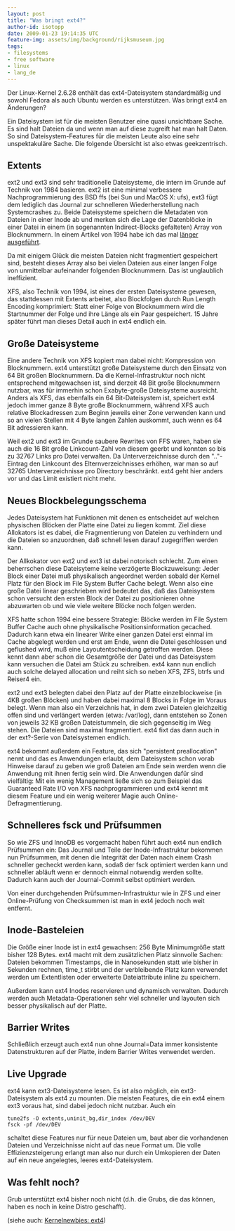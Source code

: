 ```yaml
---
layout: post
title: "Was bringt ext4?"
author-id: isotopp
date: 2009-01-23 19:14:35 UTC
feature-img: assets/img/background/rijksmuseum.jpg
tags:
- filesystems
- free software
- linux
- lang_de
---
```

Der Linux-Kernel 2.6.28 enthält das ext4-Dateisystem standardmäßig und sowohl Fedora als auch Ubuntu werden es unterstützen. Was bringt ext4 an Änderungen?

Ein Dateisystem ist für die meisten Benutzer eine quasi unsichtbare Sache. Es sind halt Dateien da und wenn man auf diese zugreift hat man halt Daten. So sind Dateisystem-Features für die meisten Leute also eine sehr unspektakuläre Sache. Die folgende Übersicht ist also etwas geekzentrisch.

## Extents

ext2 und ext3 sind sehr traditionelle Dateisysteme, die intern im Grunde auf Technik von 1984 basieren. ext2 ist eine minimal verbessere Nachprogrammierung des BSD ffs (bei Sun und MacOS X: ufs), ext3 fügt dem lediglich das Journal zur schnelleren Wiederherstellung nach Systemcrashes zu. Beide Dateisysteme speichern die Metadaten von Dateien in einer Inode ab und merken sich die Lage der Datenblöcke in einer Datei in einem (in sogenannten Indirect-Blocks gefalteten) Array von Blocknummern. In einem Artikel von 1994 habe ich das mal [länger ausgeführt](http://kris.koehntopp.de/artikel/dateisysteme/).

Da mit einigem Glück die meisten Dateien nicht fragmentiert gespeichert sind, besteht dieses Array also bei vielen Dateien aus einer langen Folge von unmittelbar aufeinander folgenden Blocknummern. Das ist unglaublich ineffizient.

XFS, also Technik von 1994, ist eines der ersten Dateisysteme gewesen, das stattdessen mit Extents arbeitet, also Blockfolgen durch Run Length Encoding komprimiert: Statt einer Folge von Blocknummern wird die Startnummer der Folge und ihre Länge als ein Paar gespeichert. 15 Jahre später führt man dieses Detail auch in ext4 endlich ein.

## Große Dateisysteme

Eine andere Technik von XFS kopiert man dabei nicht: Kompression von Blocknummern. ext4 unterstützt große Dateisysteme durch den Einsatz von 64 Bit großen Blocknummern. Da die Kernel-Infrastruktur noch nicht entsprechend mitgewachsen ist, sind derzeit 48 Bit große Blocknummern nutzbar, was für immerhin schon Exabyte-große Dateisysteme ausreicht. Anders als XFS, das ebenfalls ein 64 Bit-Dateisystem ist, speichert ext4 jedoch immer ganze 8 Byte große Blocknummern, während XFS auch relative Blockadressen zum Beginn jeweils einer Zone verwenden kann und so an vielen Stellen mit 4 Byte langen Zahlen auskommt, auch wenn es 64 Bit adressieren kann.

Weil ext2 und ext3 im Grunde saubere Rewrites von FFS waren, haben sie auch die 16 Bit große Linkcount-Zahl von diesem geerbt und konnten so bis zu 32767 Links pro Datei verwalten. Da Unterverzeichnisse durch den ".."-Eintrag den Linkcount des Elternverzeichnisses erhöhen, war man so auf 32765 Unterverzeichnisse pro Directory beschränkt. ext4 geht hier anders vor und das Limit existiert nicht mehr.

## Neues Blockbelegungsschema

Jedes Dateisystem hat Funktionen mit denen es entscheidet auf welchen physischen Blöcken der Platte eine Datei zu liegen kommt. Ziel diese Allokators ist es dabei, die Fragmentierung von Dateien zu verhindern und die Dateien so anzuordnen, daß schnell lesen darauf zugegriffen werden kann.

Der Allkokator von ext2 und ext3 ist dabei notorisch schlecht. Zum einen beherrschen diese Dateisyteme keine verzögerte Blockzuweisung: Jeder Block einer Datei muß physikalisch angeordnet werden sobald der Kernel Platz für den Block im File System Buffer Cache belegt. Wenn also eine große Datei linear geschrieben wird bedeutet das, daß das Dateisystem schon versucht den ersten Block der Datei zu positionieren ohne abzuwarten ob und wie viele weitere Blöcke noch folgen werden.

XFS hatte schon 1994 eine bessere Strategie: Blöcke werden im File System Buffer Cache auch ohne physikalische Positionsinformation gecached. Dadurch kann etwa ein linearer Write einer ganzen Datei erst einmal im Cache abgelegt werden und erst am Ende, wenn die Datei geschlossen und geflushed wird, muß eine Layoutentscheidung getroffen werden. Diese kennt dann aber schon die Gesamtgröße der Datei und das Dateisystem kann versuchen die Datei am Stück zu schreiben. ext4 kann nun endlich auch solche delayed allocation und reiht sich so neben XFS, ZFS, btrfs und Reiser4 ein.

ext2 und ext3 belegten dabei den Platz auf der Platte einzelblockweise (in 4KB großen Blöcken) und haben dabei maximal 8 Blocks in Folge im Voraus belegt. Wenn man also ein Verzeichnis hat, in dem zwei Dateien gleichzeitig offen sind und verlängert werden (etwa: /var/log), dann entstehen so Zonen von jeweils 32 KB großen Dateistummeln, die sich gegenseitig im Weg stehen. Die Dateien sind maximal fragmentiert. ext4 fixt das dann auch in der ext?-Serie von Dateisystemen endlich.

ext4 bekommt außerdem ein Feature, das sich "persistent preallocation" nennt und das es Anwendungen erlaubt, dem Dateisystem schon vorab Hinweise darauf zu geben wie groß Dateien am Ende sein werden wenn die Anwendung mit ihnen fertig sein wird. Die Anwendungen dafür sind vielfältig: Mit ein wenig Management ließe sich so zum Beispiel das Guaranteed Rate I/O von XFS nachprogrammieren und ext4 kennt mit diesem Feature und ein wenig weiterer Magie auch Online-Defragmentierung.

## Schnelleres fsck und Prüfsummen

So wie ZFS und InnoDB es vorgemacht haben führt auch ext4 nun endlich Prüfsummen ein: Das Journal und Teile der Inode-Infrastruktur bekommen nun Prüfsummen, mit denen die Integrität der Daten nach einem Crash schneller gecheckt werden kann, sodaß der fsck optimiert werden kann und schneller abläuft wenn er dennoch einmal notwendig werden sollte. Dadurch kann auch der Journal-Commit selbst optimiert werden.

Von einer durchgehenden Prüfsummen-Infrastruktur wie in ZFS und einer Online-Prüfung von Checksummen ist man in ext4 jedoch noch weit entfernt.

## Inode-Basteleien

Die Größe einer Inode ist in ext4 gewachsen: 256 Byte Minimumgröße statt bisher 128 Bytes. ext4 macht mit dem zusätzlichen Platz sinnvolle Sachen: Dateien bekommen Timestamps, die in Nanosekunden statt wie bisher in Sekunden rechnen, time_t stirbt und der verbleibende Platz kann verwendet werden um Extentlisten oder erweiterte Dateiattribute inline zu speichern.

Außerdem kann ext4 Inodes reservieren und dynamisch verwalten. Dadurch werden auch Metadata-Operationen sehr viel schneller und layouten sich besser physikalisch auf der Platte.

## Barrier Writes

Schließlich erzeugt auch ext4 nun ohne Journal=Data immer konsistente Datenstrukturen auf der Platte, indem Barrier Writes verwendet werden.

## Live Upgrade

ext4 kann ext3-Dateisysteme lesen. Es ist also möglich, ein ext3-Dateisystem als ext4 zu mounten. Die meisten Features, die ein ext4 einem ext3 voraus hat, sind dabei jedoch nicht nutzbar. Auch ein 

```console
tune2fs -O extents,uninit_bg,dir_index /dev/DEV
fsck -pf /dev/DEV
```

 schaltet diese Features nur für neue Dateien um, baut aber die vorhandenen Dateien und Verzeichnisse nicht auf das neue Format um. Die volle Effizienzsteigerung erlangt man also nur durch ein Umkopieren der Daten auf ein neue angelegtes, leeres ext4-Dateisystem.
 
## Was fehlt noch?

Grub unterstützt ext4 bisher noch nicht (d.h. die Grubs, die das können, haben es noch in keine Distro geschafft).

(siehe auch: 
[Kernelnewbies: ext4](http://kernelnewbies.org/Ext4))
